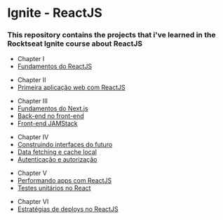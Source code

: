# Ignite - ReactJS
### This repository contains the projects that i've learned in the Rocktseat Ignite course about ReactJS

- Chapter I
- [Fundamentos do ReactJS](https://github.com/JoaoGF03/Ignite-ReactJS/tree/master/01-github-explorer)
* Chapter II
* [Primeira aplicação web com ReactJS](https://github.com/JoaoGF03/Ignite-ReactJS/tree/master)
- Chapter III
- [Fundamentos do Next.js](https://github.com/JoaoGF03/Ignite-ReactJS/tree/master)
- [Back-end no front-end](https://github.com/JoaoGF03/Ignite-ReactJS/tree/master)
- [Front-end JAMStack](https://github.com/JoaoGF03/Ignite-ReactJS/tree/master)
* Chapter IV
* [Construindo interfaces do futuro](https://github.com/JoaoGF03/Ignite-ReactJS/tree/master)
* [Data fetching e cache local](https://github.com/JoaoGF03/Ignite-ReactJS/tree/master)
* [Autenticação e autorização](https://github.com/JoaoGF03/Ignite-ReactJS/tree/master)
- Chapter V
- [Performando apps com ReactJS](https://github.com/JoaoGF03/Ignite-ReactJS/tree/master)
- [Testes unitários no React](https://github.com/JoaoGF03/Ignite-ReactJS/tree/master)
* Chapter VI
* [Estratégias de deploys no ReactJS](https://github.com/JoaoGF03/Ignite-ReactJS/tree/master)